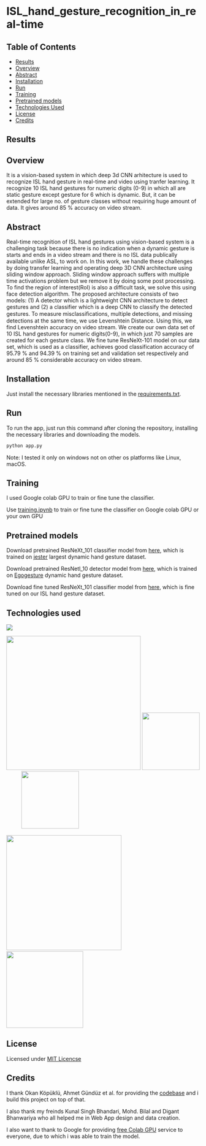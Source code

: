 # ISL_hand_gesture_recognition_in_real-time

## Table of Contents
  * [Results](#results)
  * [Overview](#overview)
  * [Abstract](#abstract)
  * [Installation](#installation)
  * [Run](#run)
  * [Training](#training)
  * [Pretrained models](#pretrained-models)
  * [Technologies Used](#technologies-used)
  * [License](#license)
  * [Credits](#credits)

## Results

## Overview
It is a vision-based system in which deep 3d CNN arhitecture is used to recognize ISL hand gesture in real-time and video using tranfer learning. It recognize 10 ISL hand gestures for numeric digits (0-9) in which all are static gesture except gesture for 6 which is dynamic. But, it can be extended for large no. of gesture classes without requiring huge amount of data. It gives around 85 % accuracy on video stream.  

## Abstract
Real-time recognition of ISL hand gestures using vision-based system is a challenging task because there is no indication when a dynamic gesture is starts and ends in a video stream and there is no ISL data publically available unlike ASL, to work on. In this work, we handle these challenges by doing transfer learning and operating deep 3D CNN architecture using sliding window approach. Sliding window approach suffers with multiple time activations problem but we remove it by doing some post processing. To find the region of interest(RoI) is also a difficult task, we solve this using face detection algorithm. The proposed architecture consists of two models: (1) A detector which is a lightweight CNN architecture to detect gestures and (2) a classifier which is a deep CNN to classify the detected gestures. To measure misclassiﬁcations, multiple detections, and missing detections at the same time, we use Levenshtein Distance. Using this, we find Levenshtein accuracy on video stream. We create our own data set of 10 ISL hand gestures for numeric digits(0-9), in which just 70 samples are created for each gesture class. We fine tune ResNeXt-101 model on our data set, which is used as a classifier, achieves good classification accuracy of 95.79 % and 94.39 % on training set and validation set respectively and around 85 % considerable accuracy on video stream.

## Installation
Just install the necessary libraries mentioned in the [requirements.txt](requirements.txt).

## Run
To run the app, just run this command after cloning the repository, installing the necessary libraries and downloading the models.
```bash
python app.py
```
Note: I tested it only on windows not on other os platforms like Linux, macOS.

## Training
I used Google colab GPU to train or fine tune the classifier.

Use [training.ipynb]() to train or fine tune the classifier on Google colab GPU or your own GPU

## Pretrained models
Download pretrained ResNeXt_101 classifier model from [here](), which is trained on [jester](https://20bn.com/datasets/jester) largest dynamic hand gesture dataset.

Download pretrained ResNetl_10 detector model from [here](), which is trained on [Egogesture](http://www.nlpr.ia.ac.cn/iva/yfzhang/datasets/egogesture.html) dynamic hand gesture dataset. 

Download fine tuned ResNeXt_101 classifier model from [here](), which is fine tuned on our ISL hand gesture dataset.

## Technologies used
![](https://forthebadge.com/images/badges/made-with-python.svg)

[<img target="_blank" src="https://upload.wikimedia.org/wikipedia/commons/9/96/Pytorch_logo.png" width=350 >](https://pytorch.org/) [<img target="_blank" src="https://upload.wikimedia.org/wikipedia/commons/5/53/OpenCV_Logo_with_text.png" width=150 >](https://docs.opencv.org/master/d0/de3/tutorial_py_intro.html) &nbsp;&nbsp;&nbsp;&nbsp; &nbsp;&nbsp;&nbsp;&nbsp; [<img target="_blank" src="https://raw.githubusercontent.com/python-pillow/pillow-logo/master/pillow-logo-248x250.png" width=150>](https://pillow.readthedocs.io/en/stable/installation.html) 

[<img target="_blank" src="https://matplotlib.org/3.2.1/_static/logo2_compressed.svg" width=300>](https://matplotlib.org/) &nbsp;&nbsp;&nbsp;&nbsp; [<img target="_blank" src="https://flask.palletsprojects.com/en/1.1.x/_images/flask-logo.png" width=200>](https://flask.palletsprojects.com/en/1.1.x/)

## License
Licensed under [MIT Licencse](LICENSE)

## Credits
I thank Okan Köpüklü, Ahmet Gündüz et al. for providing the [codebase](https://github.com/ahmetgunduz/Real-time-GesRec) and i build this project on top of that.

I also thank my freinds Kunal Singh Bhandari, Mohd. Bilal and Digant Bhanwariya who all helped me in Web App design and data creation.

I also want to thank to Google for providing [free Colab GPU](https://colab.research.google.com/notebooks/intro.ipynb) service to everyone, due to which i was able to train the model.
